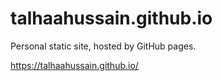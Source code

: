 # talhaahussain.github.io

Personal static site, hosted by GitHub pages.

https://talhaahussain.github.io/
